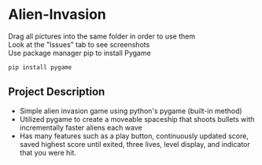 # Alien-Invasion
Drag all pictures into the same folder in order to use them\
Look at the "Issues" tab to see screenshots\
Use package manager pip to install Pygame
```bash
pip install pygame
```

## Project Description
- Simple alien invasion game using python's pygame (built-in method)
- Utilized pygame to create a moveable spaceship that shoots bullets with incrementally faster aliens each wave
- Has many features such as a play button, continuously updated score, saved highest score until exited, three lives, level display, and indicator that you were hit.
